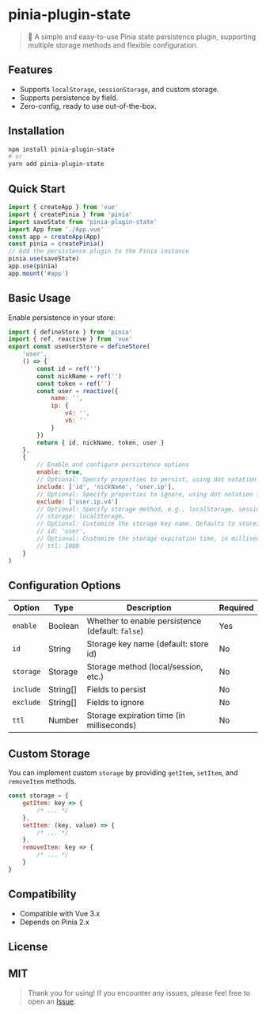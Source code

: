 # pinia-plugin-state

> 🌟 A simple and easy-to-use Pinia state persistence plugin, supporting multiple storage methods and flexible configuration.

## Features

-   Supports `localStorage`, `sessionStorage`, and custom storage.
-   Supports persistence by field.
-   Zero-config, ready to use out-of-the-box.

## Installation

```bash
npm install pinia-plugin-state
# or
yarn add pinia-plugin-state
```

## Quick Start

```js
import { createApp } from 'vue'
import { createPinia } from 'pinia'
import saveState from 'pinia-plugin-state'
import App from './App.vue'
const app = createApp(App)
const pinia = createPinia()
// Add the persistence plugin to the Pinia instance
pinia.use(saveState)
app.use(pinia)
app.mount('#app')
```

## Basic Usage

Enable persistence in your store:

```js
import { defineStore } from 'pinia'
import { ref, reactive } from 'vue'
export const useUserStore = defineStore(
    'user',
    () => {
        const id = ref('')
        const nickName = ref('')
        const token = ref('')
        const user = reactive({
            name: '',
            ip: {
                v4: '',
                v6: ''
            }
        })
        return { id, nickName, token, user }
    },
    {
        // Enable and configure persistence options
        enable: true,
        // Optional: Specify properties to persist, using dot notation for paths
        include: ['id', 'nickName', 'user.ip'],
        // Optional: Specify properties to ignore, using dot notation for paths
        exclude: ['user.ip.v4']
        // Optional: Specify storage method, e.g., localStorage, sessionStorage, etc. Defaults to localStorage.
        // storage: localStorage,
        // Optional: Customize the storage key name. Defaults to storeId.
        // id: 'user',
        // Optional: Customize the storage expiration time, in milliseconds.
        // ttl: 1000
    }
)
```

## Configuration Options

| Option    | Type     | Description                                      | Required |
| --------- | -------- | ------------------------------------------------ | -------- |
| `enable`  | Boolean  | Whether to enable persistence (default: `false`) | Yes      |
| `id`      | String   | Storage key name (default: store id)             | No       |
| `storage` | Storage  | Storage method (local/session, etc.)             | No       |
| `include` | String[] | Fields to persist                                | No       |
| `exclude` | String[] | Fields to ignore                                 | No       |
| `ttl`     | Number   | Storage expiration time (in milliseconds)        | No       |

## Custom Storage

You can implement custom `storage` by providing `getItem`, `setItem`, and `removeItem` methods.

```js
const storage = {
    getItem: key => {
        /* ... */
    },
    setItem: (key, value) => {
        /* ... */
    },
    removeItem: key => {
        /* ... */
    }
}
```

## Compatibility

-   Compatible with Vue 3.x
-   Depends on Pinia 2.x

## License

## MIT

> Thank you for using! If you encounter any issues, please feel free to open an [Issue](https://github.com/fubowen/pinia-plugin-persist/issues).
